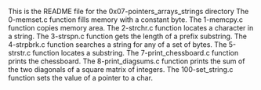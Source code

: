 This is the README file for the 0x07-pointers_arrays_strings directory
The 0-memset.c function fills memory with a constant byte.
The 1-memcpy.c function copies memory area.
The 2-strchr.c function locates a character in a string.
The 3-strspn.c function  gets the length of a prefix substring.
The 4-strpbrk.c function searches a string for any of a set of bytes.
The 5-strstr.c function locates a substring.
The 7-print_chessboard.c function prints the chessboard.
The 8-print_diagsums.c function prints the sum of the two diagonals of a square matrix of integers.
The 100-set_string.c function sets the value of a pointer to a char.
